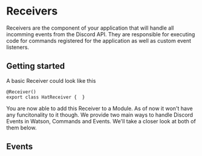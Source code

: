# Receivers

Receivers are the component of your application that will handle all incomming events from the Discord API. They are responsible for executing code for commands registered for the application as well as custom event listeners.

## Getting started

A basic Receiver could look like this

```TS
@Receiver()
export class HatReceiver {  }
```

You are now able to add this Receiver to a Module. As of now it won't have any funcitonality to it though. We provide two main ways to handle Discord Events in Watson, Commands and Events. We'll take a closer look at both of them below.

## Events
